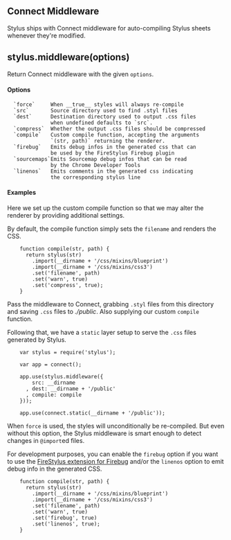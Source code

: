 
## Connect Middleware

 Stylus ships with Connect middleware for auto-compiling Stylus sheets whenever they're modified.

## stylus.middleware(options)

 Return Connect middleware with the given `options`.

#### Options

      `force`     When __true__ styles will always re-compile
      `src`       Source directory used to find .styl files
      `dest`      Destination directory used to output .css files
                  when undefined defaults to `src`.
      `compress`  Whether the output .css files should be compressed
      `compile`   Custom compile function, accepting the arguments
                  `(str, path)` returning the renderer.
      `firebug`   Emits debug infos in the generated css that can
                  be used by the FireStylus Firebug plugin
      `sourcemaps`Emits Sourcemap debug infos that can be read
                  by the Chrome Developer Tools
      `linenos`   Emits comments in the generated css indicating
                  the corresponding stylus line

#### Examples
 
 Here we set up the custom compile function so that we may
 alter the renderer by providing additional settings.
 
 By default, the compile function simply sets the `filename`
 and renders the CSS.
 
        function compile(str, path) {
          return stylus(str)
            .import(__dirname + '/css/mixins/blueprint')
            .import(__dirname + '/css/mixins/css3')
            .set('filename', path)
            .set('warn', true)
            .set('compress', true);
        }
 
 Pass the middleware to Connect, grabbing `.styl` files from this directory
 and saving `.css` files to _./public_. Also supplying our custom `compile` function.
 
 Following that, we have a `static` layer setup to serve the `.css`
 files generated by Stylus.
 
        var stylus = require('stylus');
 
        var app = connect();

        app.use(stylus.middleware({
            src: __dirname
          , dest: __dirname + '/public'
          , compile: compile
        }));

        app.use(connect.static(__dirname + '/public'));

 When `force` is used, the styles will unconditionally be re-compiled. But even without this option, the Stylus middleware is smart enough to detect changes in `@import`ed files.

 For development purposes, you can enable the `firebug` option if you want to
 use the [FireStylus extension for Firebug](//github.com/LearnBoost/stylus/blob/master/docs/firebug.md) 
 and/or the `linenos` option to emit debug info in the generated CSS.

        function compile(str, path) {
          return stylus(str)
            .import(__dirname + '/css/mixins/blueprint')
            .import(__dirname + '/css/mixins/css3')
            .set('filename', path)
            .set('warn', true)
            .set('firebug', true)
            .set('linenos', true);
        }
